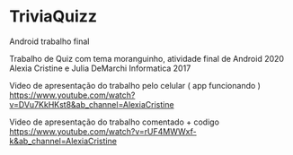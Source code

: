 # TriviaQuizz
Android trabalho final

Trabalho de Quiz com tema moranguinho, atividade final de Android 2020
Alexia Cristine e Julia DeMarchi Informatica 2017 


Video de apresentação do trabalho pelo celular ( app funcionando ) 
https://www.youtube.com/watch?v=DVu7KkHKst8&ab_channel=AlexiaCristine


Video de apresentação do trabalho comentado + codigo 
https://www.youtube.com/watch?v=rUF4MWWxf-k&ab_channel=AlexiaCristine

